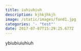 ```yaml
---
title: iuhiuhiuh
description: kjhkjhkjh
image: /static/images/fond1.jpg
categories: '- "test"'
date: 2017-07-07T15:29:25.677Z
---
```

ybiubiuiuhiuh

